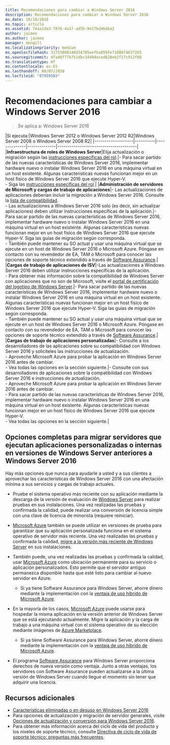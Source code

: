 ```yaml
---
title: Recomendaciones para cambiar a Windows Server 2016
description: Recomendaciones para cambiar a Windows Server 2016
ms.date: 10/18/2016
ms.topic: article
ms.assetid: 74aa1da3-7076-4a1f-ad5b-9e17bd46dba2
author: jaimeo
ms.author: jaimeo
manager: dongill
ms.localizationpriority: medium
ms.openlocfilehash: 31753008148d34785eefba059fe71688f46372b5
ms.sourcegitcommit: dfa48f77b751dbc34409aced628eb2f17c912f08
ms.translationtype: HT
ms.contentlocale: es-ES
ms.lasthandoff: 08/07/2020
ms.locfileid: "87959503"
---
```

# <a name="recommendations-for-moving-to-windows-server-2016"></a>Recomendaciones para cambiar a Windows Server 2016

>Se aplica a: Windows Server 2016


|Si ejecuta:|Windows Server 2012 o Windows Server 2012 R2|Windows Server 2008 o Windows Server 2008 R2|
|-------------------|----------|--------------|--------------|---------------------------------------|
|**Infraestructura de roles de Windows Server**|Elija actualización o migración según las [instrucciones específicas del rol](./migrate-roles-and-features.md).|- Para sacar partido de las nuevas características de Windows Server 2016, implementar hardware nuevo o instalar Windows Server 2016 en una máquina virtual en un host existente. Algunas características nuevas funcionan mejor en un host físico de Windows Server 2016 que ejecute Hyper-V. <br>- Siga las [instrucciones específicas del rol](./migrate-roles-and-features.md).|
|**Administración de servidores de Microsoft y cargas de trabajo de aplicaciones**|- Las actualizaciones de aplicaciones deberían incluir la *migración* a Windows Server 2016. Consulte la [lista de compatibilidad](Server-Application-Compatibility.md). <br>- Las actualizaciones a Windows Server 2016 solo (es decir, sin actualizar aplicaciones) deben utilizar instrucciones específicas de la aplicación.|- Para sacar partido de las nuevas características de Windows Server 2016, implementar hardware nuevo o instalar Windows Server 2016 en una máquina virtual en un host existente. Algunas características nuevas funcionan mejor en un host físico de Windows Server 2016 que ejecute Hyper-V. Siga las guías de migración según corresponda. <br>- También puede mantener su SO actual y usar una máquina virtual que se ejecute en un host de Windows Server 2016 o Microsoft Azure. Póngase en contacto con su revendedor de EA, TAM o Microsoft para conocer las opciones de soporte técnico extendido a través de [Software Assurance](https://www.microsoft.com/Licensing/licensing-programs/software-assurance-default.aspx).|
|**Cargas de trabajo de aplicaciones de ISV**|-Las actualizaciones a Windows Server 2016 deben utilizar instrucciones específicas de la aplicación. <br>- Para obtener más información sobre la compatibilidad de Windows Server con aplicaciones que no son de Microsoft, visite el [portal de certificación del logotipo de Windows Server](https://azure.microsoft.com/publish-your-app/).|- Para sacar partido de las nuevas características de Windows Server 2016, implementar hardware nuevo o instalar Windows Server 2016 en una máquina virtual en un host existente. Algunas características nuevas funcionan mejor en un host físico de Windows Server 2016 que ejecute Hyper-V. Siga las guías de migración según corresponda. <br>- También puede mantener su SO actual y usar una máquina virtual que se ejecute en un host de Windows Server 2016 o Microsoft Azure. Póngase en contacto con su revendedor de EA, TAM o Microsoft para conocer las opciones de soporte técnico extendido a través de [Software Assurance](https://www.microsoft.com/Licensing/licensing-programs/software-assurance-default.aspx).|
|**Cargas de trabajo de aplicaciones personalizadas**|- Consulte a los desarrolladores de las aplicaciones sobre su compatibilidad con Windows Server 2016 y solicíteles las instrucciones de actualización. <br>- Aproveche Microsoft Azure para probar la aplicación en Windows Server 2016 antes de cambiar. <br>- Vea todas las opciones en la sección siguiente.|- Consulte con sus desarrolladores de aplicaciones sobre la compatibilidad con Windows Server 2016 e instrucciones de actualización. <br>- Aproveche Microsoft Azure para probar la aplicación en Windows Server 2016 antes de cambiar. <br>- Para sacar partido de las nuevas características de Windows Server 2016, implementar hardware nuevo o instalar Windows Server 2016 en una máquina virtual en un host existente. Algunas características nuevas funcionan mejor en un host físico de Windows Server 2016 que ejecute Hyper-V. <br>- Vea todas las opciones en la sección siguiente.|

## <a name="complete-options-for-moving-servers-running-custom-or-in-house-applications-on-older-versions-of-windows-server-to-windows-server-2016"></a>Opciones completas para migrar servidores que ejecutan aplicaciones personalizadas o internas en versiones de Windows Server anteriores a Windows Server 2016

Hay más opciones que nunca para ayudarle a usted y a sus clientes a aprovechar las características de Windows Server 2016 con una afectación mínima a sus servicios y cargas de trabajo actuales.

- Pruebe el sistema operativo más reciente con su aplicación mediante la descarga de la versión de evaluación de [Windows Server](https://www.microsoft.com/evalcenter/evaluate-windows-server-2016) para realizar pruebas en sus instalaciones. Una vez realizadas las pruebas y confirmada la calidad, puede realizar una conversión de licencia simple con una clave de licencia de minorista (requiere reiniciar).

- [Microsoft Azure](https://azure.microsoft.com) también se puede utilizar en versiones de prueba para garantizar que su aplicación personalizada funciona en el sistema operativo de servidor más reciente. Una vez realizadas las pruebas y confirmada la calidad, [migre a la versión más reciente de Windows Server](./installation-and-upgrade.md#upgrade) en sus instalaciones.

- También puede, una vez realizadas las pruebas y confirmada la calidad, usar [Microsoft Azure](https://azure.microsoft.com) como ubicación permanente para su servicio o aplicación personalizados. Esto permite que el servidor antiguo permanezca disponible hasta que esté listo para cambiar al nuevo servidor en Azure.

    - Si ya tiene Software Assurance para Windows Server, ahorre dinero mediante la implementación con la [ventaja de uso híbrido de Microsoft Azure](https://azure.microsoft.com/pricing/hybrid-use-benefit/).

- En la mayoría de los casos, [Microsoft Azure](https://azure.microsoft.com) puede usarse para hospedar la misma aplicación en la versión anterior de Windows Server que se está ejecutando actualmente. Migre la aplicación y la carga de trabajo a una máquina virtual con el sistema operativo de su elección mediante imágenes de [Azure Marketplace](https://azure.microsoft.com/marketplace/).

    - Si ya tiene Software Assurance para Windows Server, ahorre dinero mediante la implementación con la [ventaja de uso híbrido de Microsoft Azure](https://azure.microsoft.com/pricing/hybrid-use-benefit/).

- El programa [Software Assurance](https://www.microsoft.com/Licensing/licensing-programs/software-assurance-default.aspx) para Windows Server proporciona derechos de nueva versión como ventaja. Junto a otras ventajas, los servidores con Software Assurance pueden actualizarse a la última versión de Windows Server cuando llegue el momento sin tener que adquirir una licencia.

## <a name="additional-resources"></a>Recursos adicionales

- [Características eliminadas o en desuso en Windows Server 2016](deprecated-features.md)
- Para opciones de actualización y migración de servidor generales, visite [Opciones de actualización y conversión para Windows Server 2016](Supported-Upgrade-Paths.md).
- Para obtener más información acerca del ciclo de vida del producto y los niveles de soporte técnico, consulte [Directiva de ciclo de vida de soporte técnico: preguntas más frecuentes](https://support.microsoft.com/help/17140/support-lifecycle-policy-faq).
